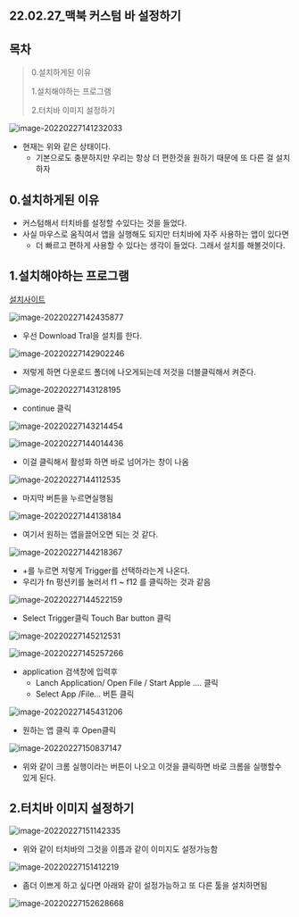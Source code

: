 ## 22.02.27_맥북 커스텀 바 설정하기

## 목차

> 0.설치하게된 이유
>
> 1.설치해야하는 프로그램
>
> 2.터치바 이미지 설정하기

![image-20220227141232033](22.02.17_맥북커스텀바설정하기.assets/image-20220227141232033.png)

- 현재는 위와 같은 상태이다.
  - 기본으로도 충분하지만 우리는 항상 더 편한것을 원하기 때문에 또 다른 걸 설치하자

## 0.설치하게된 이유

- 커스텀해서 터치바를 설정할 수있다는 것을 들었다.
- 사실 마우스로 움직여서 앱을 실행해도 되지만 터치바에 자주 사용하는 앱이 있다면
  - 더 빠르고 편하게 사용할 수 있다는 생각이 들었다. 그래서 설치를 해볼것이다.

## 1.설치해야하는 프로그램

[설치사이트](https://folivora.ai/)

![image-20220227142435877](22.02.17_맥북커스텀바설정하기.assets/image-20220227142435877.png)

- 우선 Download Tral을 설치를 한다.

![image-20220227142902246](22.02.17_맥북커스텀바설정하기.assets/image-20220227142902246.png)

- 저렇게 하면 다운로드 폴더에 나오게되는데 저것을 더블클릭해서 켜준다.

![image-20220227143128195](22.02.17_맥북커스텀바설정하기.assets/image-20220227143128195.png)

- continue 클릭

![image-20220227143214454](22.02.17_맥북커스텀바설정하기.assets/image-20220227143214454.png)

![image-20220227144014436](22.02.17_맥북커스텀바설정하기.assets/image-20220227144014436.png)

- 이걸 클릭해서 활성화 하면 바로 넘어가는 창이 나옴

![image-20220227144112535](22.02.17_맥북커스텀바설정하기.assets/image-20220227144112535.png)

- 마지막 버튼을 누르면실행됨

![image-20220227144138184](22.02.17_맥북커스텀바설정하기.assets/image-20220227144138184.png)

- 여기서 원하는 앱을끌어오면 되는 것 같다.

![image-20220227144218367](22.02.17_맥북커스텀바설정하기.assets/image-20220227144218367.png)

- +를 누르면  저렇게 Trigger를 선택하라는게 나온다.
- 우리가 fn 펑션키를 눌러서 f1 ~ f12 를 클릭하는 것과 같음

![image-20220227144522159](22.02.17_맥북커스텀바설정하기.assets/image-20220227144522159.png)

- Select Trigger클릭 Touch Bar button 클릭

![image-20220227145212531](22.02.17_맥북커스텀바설정하기.assets/image-20220227145212531.png)

![image-20220227145257266](22.02.17_맥북커스텀바설정하기.assets/image-20220227145257266.png)

- application 검색창에 입력후
  - Lanch Application/ Open File / Start Apple .... 클릭 
  - Select App /File... 버튼 클릭

![image-20220227145431206](22.02.17_맥북커스텀바설정하기.assets/image-20220227145431206.png)

- 원하는 앱 클릭 후 Open클릭

![image-20220227150837147](22.02.17_맥북커스텀바설정하기.assets/image-20220227150837147.png)

- 위와 같이 크롬 실행이라는 버튼이 나오고 이것을 클릭하면 바로 크롬을 실행할수 있게 된다.

## 2.터치바 이미지 설정하기

![image-20220227151142335](22.02.17_맥북커스텀바설정하기.assets/image-20220227151142335.png)

- 위와 같이 터치바의 그것을 이름과 같이 이미지도 설정가능함

![image-20220227151412219](22.02.17_맥북커스텀바설정하기.assets/image-20220227151412219.png)

- 좀더 이쁘게 하고 싶다면 아래와 같이 설정가능하고 또 다른 툴을 설치하면됨

![image-20220227152628668](22.02.17_맥북커스텀바설정하기.assets/image-20220227152628668.png)

